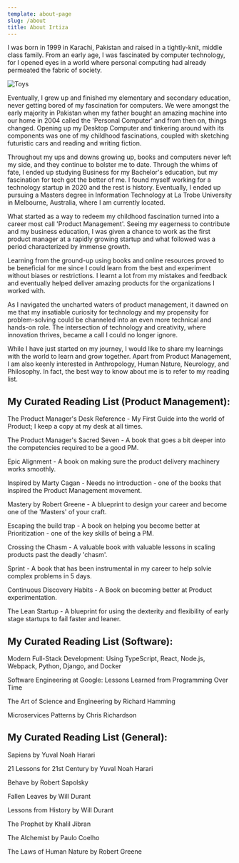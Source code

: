 ```yaml
---
template: about-page
slug: /about
title: About Irtiza
---
```

I was born in 1999 in Karachi, Pakistan and raised in a tightly-knit, middle class family. From an early age, I was fascinated by computer technology, for I opened eyes in a world where personal computing had already permeated the fabric of society.

![Toys](/assets/cover.jpg "Toys")

Eventually, I grew up and finished my elementary and secondary education, never getting bored of my fascination for computers. We were amongst the early majority in Pakistan when my father bought an amazing machine into our home in 2004 called the 'Personal Computer' and from then on, things changed. Opening up my Desktop Computer and tinkering around with its components was one of my childhood fascinations, coupled with sketching futuristic cars and reading and writing fiction.

Throughout my ups and downs growing up, books and computers never left my side, and they continue to bolster me to date. Through the whims of fate, I ended up studying Business for my Bachelor's education, but my fascination for tech got the better of me. I found myself working for a technology startup in 2020 and the rest is history. Eventually, I ended up pursuing a Masters degree in Information Technology at La Trobe University in Melbourne, Australia, where I am currently located.

What started as a way to redeem my childhood fascination turned into a career most call 'Product Management'. Seeing my eagerness to contribute and my business education, I was given a chance to work as the first product manager at a rapidly growing startup and what followed was a period characterized by immense growth.

Learning from the ground-up using books and online resources proved to be beneficial for me since I could learn from the best and experiment without biases or restrictions. I learnt a lot from my mistakes and feedback and eventually helped deliver amazing products for the organizations I worked with.

As I navigated the uncharted waters of product management, it dawned on me that my insatiable curiosity for technology and my propensity for problem-solving could be channeled into an even more technical and hands-on role. The intersection of technology and creativity, where innovation thrives, became a call I could no longer ignore.

While I have just started on my journey, I would like to share my learnings with the world to learn and grow together. Apart from Product Management, I am also keenly interested in Anthropology, Human Nature, Neurology, and Philosophy. In fact, the best way to know about me is to refer to my reading list.

## **My Curated Reading List (Product Management):**

The Product Manager's Desk Reference - My First Guide into the world of Product; I keep a copy at my desk at all times.

The Product Manager's Sacred Seven - A book that goes a bit deeper into the competencies required to be a good PM.

Epic Alignment - A book on making sure the product delivery machinery works smoothly.

Inspired by Marty Cagan - Needs no introduction - one of the books that inspired the Product Management movement.

Mastery by Robert Greene - A blueprint to design your career and become one of the 'Masters' of your craft.

Escaping the build trap - A book on helping you become better at Prioritization - one of the key skills of being a PM.

Crossing the Chasm - A valuable book with valuable lessons in scaling products past the deadly 'chasm'.

Sprint - A book that has been instrumental in my career to help solvie complex problems in 5 days.

Continuous Discovery Habits - A Book on becoming better at Product experimentation.

The Lean Startup - A blueprint for using the dexterity and flexibility of early stage startups to fail faster and leaner.

## **My Curated Reading List (Software):**

Modern Full-Stack Development: Using TypeScript, React, Node.js, Webpack, Python, Django, and Docker

Software Engineering at Google: Lessons Learned from Programming Over Time

T﻿he Art of Science and Engineering by Richard Hamming

M﻿icroservices Patterns by Chris Richardson

## **My Curated Reading List (General):**

Sapiens by Yuval Noah Harari

21 Lessons for 21st Century by Yuval Noah Harari

Behave by Robert Sapolsky

Fallen Leaves by Will Durant

Lessons from History by Will Durant

The Prophet by Khalil Jibran

The Alchemist by Paulo Coelho

The Laws of Human Nature by Robert Greene